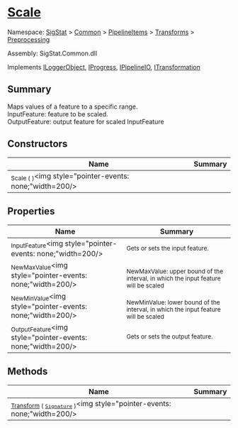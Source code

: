# [Scale](./Scale.md)

Namespace: [SigStat]() > [Common](./../../../README.md) > [PipelineItems]() > [Transforms]() > [Preprocessing](./README.md)

Assembly: SigStat.Common.dll

Implements [ILoggerObject](./../../../ILoggerObject.md), [IProgress](./../../../Helpers/IProgress.md), [IPipelineIO](./../../../Pipeline/IPipelineIO.md), [ITransformation](./../../../ITransformation.md)

## Summary
Maps values of a feature to a specific range.  <br>InputFeature: feature to be scaled.<br>OutputFeature: output feature for scaled InputFeature

## Constructors

| Name | Summary | 
| --- | --- | 
| <sub>Scale (  )</sub><img style="pointer-events: none;"width=200/></div>| <sub></sub>| <br>


## Properties

| Name | Summary | 
| --- | --- | 
| <sub>InputFeature</sub><img style="pointer-events: none;"width=200/></div>| <sub>Gets or sets the input feature.</sub>| <br>
| <sub>NewMaxValue</sub><img style="pointer-events: none;"width=200/></div>| <sub><br>NewMaxValue: upper bound of the interval, in which the input feature will be scaled</sub>| <br>
| <sub>NewMinValue</sub><img style="pointer-events: none;"width=200/></div>| <sub><br>NewMinValue: lower bound of the interval, in which the input feature will be scaled</sub>| <br>
| <sub>OutputFeature</sub><img style="pointer-events: none;"width=200/></div>| <sub>Gets or sets the output feature.</sub>| <br>


## Methods

| Name | Summary | 
| --- | --- | 
| <sub>[Transform](./Methods/Scale-100663855.md) ( [`Signature`](./../../../Signature.md) )</sub><img style="pointer-events: none;"width=200/></div>| <sub></sub>| <br>


